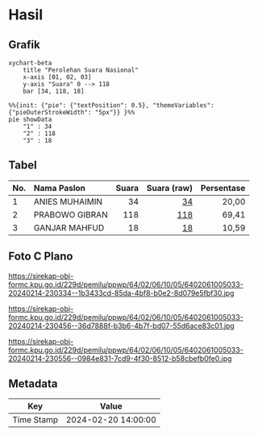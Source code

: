 # Hasil

## Grafik

```mermaid
xychart-beta
    title "Perolehan Suara Nasional"
    x-axis [01, 02, 03]
    y-axis "Suara" 0 --> 118
    bar [34, 118, 18]
```

```mermaid
%%{init: {"pie": {"textPosition": 0.5}, "themeVariables": {"pieOuterStrokeWidth": "5px"}} }%%
pie showData
    "1" : 34
    "2" : 118
    "3" : 18
```

## Tabel

| No. | Nama Paslon    | Suara | Suara (raw) | Persentase |
|:--- |:-------------- | -----:| -----------:| ----------:|
| 1   | ANIES MUHAIMIN | 34    | [34][p-1]   | 20,00      |
| 2   | PRABOWO GIBRAN | 118   | [118][p-2]  | 69,41      |
| 3   | GANJAR MAHFUD  | 18    | [18][p-3]   | 10,59      |


[p-1]: https://github.com/gigit-pemilu/pemilu-2024/blob/main/pilpres/hitung-suara/sub/64-kalimantan-timur/sub/02-kutai-kartanegara/sub/06-tenggarong/sub/1005-melayu/sub/033-tps/sub/paslon-1.txt
[p-2]: https://github.com/gigit-pemilu/pemilu-2024/blob/main/pilpres/hitung-suara/sub/64-kalimantan-timur/sub/02-kutai-kartanegara/sub/06-tenggarong/sub/1005-melayu/sub/033-tps/sub/paslon-2.txt
[p-3]: https://github.com/gigit-pemilu/pemilu-2024/blob/main/pilpres/hitung-suara/sub/64-kalimantan-timur/sub/02-kutai-kartanegara/sub/06-tenggarong/sub/1005-melayu/sub/033-tps/sub/paslon-3.txt

## Foto C Plano

https://sirekap-obj-formc.kpu.go.id/229d/pemilu/ppwp/64/02/06/10/05/6402061005033-20240214-230334--1b3433cd-85da-4bf8-b0e2-8d079e5fbf30.jpg

https://sirekap-obj-formc.kpu.go.id/229d/pemilu/ppwp/64/02/06/10/05/6402061005033-20240214-230456--36d7888f-b3b6-4b7f-bd07-55d6ace83c01.jpg

https://sirekap-obj-formc.kpu.go.id/229d/pemilu/ppwp/64/02/06/10/05/6402061005033-20240214-230556--0984e831-7cd9-4f30-8512-b58cbefb0fe0.jpg


## Metadata

| Key        | Value               |
| ---------- | ------------------- |
| Time Stamp | 2024-02-20 14:00:00 |



